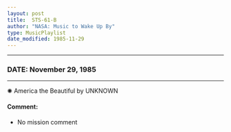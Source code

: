 ```yaml
---
layout: post
title:  STS-61-B
author: "NASA: Music to Wake Up By"
type: MusicPlaylist
date_modified: 1985-11-29
---
```


----
### DATE: November 29, 1985
----
✺ America the Beautiful by UNKNOWN

#### Comment:
* No mission comment
